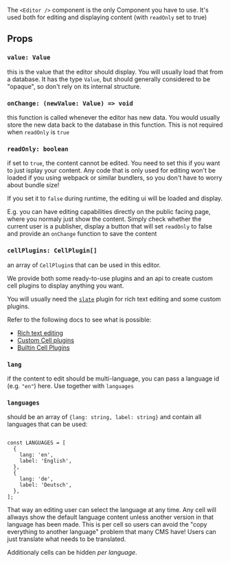 

The `<Editor />` component is the only Component you have to use. 
It's used both for editing and displaying content (with `readOnly` set to true)



## Props

### `value: Value`

this is the value that the editor should display. You will usually load that from a database.
It has the type `Value`, but should generally considered to be "opaque", so don't rely on its internal structure.

### `onChange: (newValue: Value) => void`

this function is called whenever the editor has new data. You would usually store the new data back to the database in this function.
This is not required when `readOnly` is `true`

### `readOnly: boolean`

if set to `true`, the content cannot be edited. You need to set this if you want to just isplay your content.
Any code that is only used for editing won't be loaded if you using webpack or similar bundlers, so you don't have to worry about bundle size!

If you set it to `false` during runtime, the editing ui will be loaded and display. 

E.g. you can have editing capabilities directly on the public facing page, where you normaly just show the content. 
Simply check whether the current user is a publisher, display a button that will set `readOnly` to false and provide an `onChange` function to save the content

### `cellPlugins: CellPlugin[]`

an array of `CellPlugin`s that can be used in this editor.

We provide both some ready-to-use plugins and an api to create custom cell plugins to display anything you want.

You will usually need the [`slate`](/slate.md) plugin for rich text editing and some custom plugins.

Refer to the following docs to see what is possible:

- [Rich text editing](/slate.md)
- [Custom Cell plugins](/custom-cell-plugins.md)
- [Builtin Cell Plugins](/builtin_plugins.md)

### `lang`

if the content to edit should be multi-language, you can pass a language id (e.g. `"en"`) here. Use together with `languages`

### `languages`

should be an array of `{lang: string, label: string}` and contain all languages that can be used:

```

const LANGUAGES = [
  {
    lang: 'en',
    label: 'English',
  },
  {
    lang: 'de',
    label: 'Deutsch',
  },
];
```

That way an editing user can select the language at any time. Any cell will allways show the default language content unless another version in that language has been made. This is per cell so users can avoid the "copy everything to another language" problem that many CMS have! Users can just translate what needs to be translated.

Additionaly cells can be hidden *per language*.